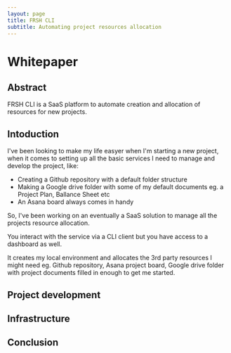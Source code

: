 ```yaml
---
layout: page
title: FRSH CLI
subtitle: Automating project resources allocation 
---
```


# Whitepaper

## Abstract

FRSH CLI is a SaaS platform to automate creation and allocation of resources for new projects.

## Intoduction

I've been looking to make my life easyer when I'm starting a new project, when it comes to setting up all the basic services I need to manage and develop the project, like:

- Creating a Github repository with a default folder structure
- Making a Google drive folder with some of my default documents eg. a Project Plan, Ballance Sheet etc
- An Asana board always comes in handy

So, I've been working on an eventually a SaaS solution to manage all the projects resource allocation.

You interact with the service via a CLI client but you have access to a dashboard as well.

It creates my local environment and allocates the 3rd party resources I might need eg. Github repository, Asana project board, Google drive folder with project documents filled in enough to get me started.


## Project development


## Infrastructure


## Conclusion

